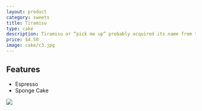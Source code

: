 ```yaml
---
layout: product
category: sweets
title: Tiramisu
type: cake
description: Tiramisu or “pick me up” probably acquired its name from the effects of the caffeine in the espresso and cocoa used to make this dessert. In this version, sponge cake is soaked with espresso brandied syrup and white rum. Smooth mascaporne cheese with Marsala wine make up the soft layers in between.
price: $4.50
image: cake/c3.jpg
---
```


## Features
- Espresso
- Sponge Cake

![]({{site.baseurl}}/images/cake/c3.jpg)
